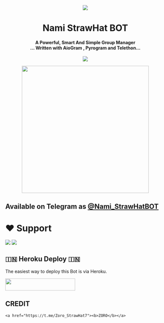 <p align="center">
  <img src="https://telegra.ph/file/ece7789ffcadc96933fda.jpg">
</p>

<h1 align="center"><b> Nami StrawHat BOT  </b></h1>

<h4 align="center">A Powerful, Smart And Simple Group Manager <br> ... Written with AioGram , Pyrogram and Telethon...</h4>
<p align='center'>
  <a href="https://www.python.org/" alt="made-with-python"> <img src="https://img.shields.io/badge/Made%20with-Python-1f425f.svg?style=flat-square&logo=python&color=blue" /> </a>
</p>

<p align="center"><a href="https://t.me/Nami_StrawHatBOT"><img src="(https://telegra.ph/file/ece7789ffcadc96933fda.jpg)" width="400"></a></p>

## Available on Telegram as [@Nami_StrawHatBOT](https://t.me/Nami_StrawHatBOT)

# ❤️ Support
<a href="https://t.me/Team_Straw_Hat"><img src="https://img.shields.io/badge/Join-Telegram%20Channel-red.svg?logo=Telegram"></a>
<a href="https://t.me/StrawHat_Support"><img src="https://img.shields.io/badge/Join-Telegram%20Group-blue.svg?logo=telegram"></a>


## 🇮🇳 Heroku Deploy 🇮🇳
The easiest way to deploy this Bot is via Heroku.

<p align="left"><a href="https://heroku.com/deploy?template=https://github.com/ZoroStrawHat7/Nami-StrawHat"> <img src="https://img.shields.io/badge/Deploy%20To%20Heroku-black?style=for-the-badge&logo=heroku" width="220" height="38.45"/></a></p>







## CREDIT
```
<a href="https://t.me/Zoro_StrawHat7"><b>ZORO</b></a>
```

 
```
